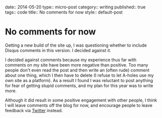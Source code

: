 date:: 2014-05-20
type:: micro-post
category:: writing
published:: true
tags:: code
title:: No comments for now
style:: default-post

# No comments for now

Getting a new build of the site up, I was questioning whether to include Disqus comments in this version. I decided against it.

I decided against comments because my experience thus far with comments on my site have been more negative than positive. Too many people don't even read the post and then write an (often rude) comment about one thing, which I then have to delete (I refuse to let A-holes use my own site as a platform). As a result I found I was reluctant to post anything for fear of getting stupid comments, and my plan for this year was to write more.

Although it did result in some positive engagement with other people, I think I will leave comments off the blog for now, and encourage people to leave feedback via <a href="http://twitter.com/rachsmithtweets">Twitter</a> instead.
